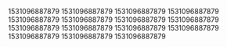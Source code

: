 1531096887879
1531096887879
1531096887879
1531096887879
1531096887879
1531096887879
1531096887879
1531096887879
1531096887879
1531096887879
1531096887879
1531096887879
1531096887879
1531096887879
1531096887879
